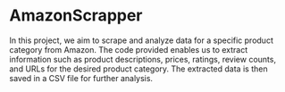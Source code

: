 # AmazonScrapper
In this project, we aim to scrape and analyze data for a specific product category from Amazon. The code provided enables us to extract information such as product descriptions, prices, ratings, review counts, and URLs for the desired product category. The extracted data is then saved in a CSV file for further analysis.

